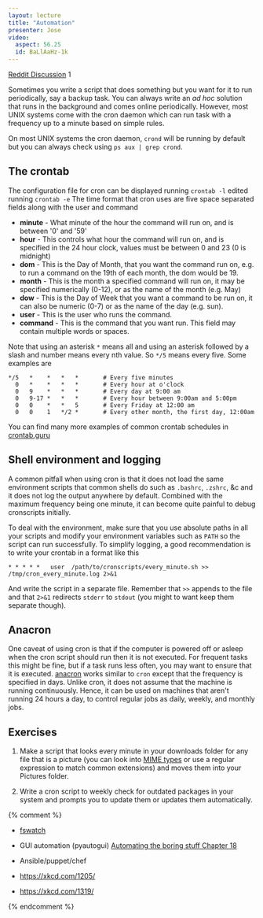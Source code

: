 ```yaml
---
layout: lecture
title: "Automation"
presenter: Jose
video:
  aspect: 56.25
  id: BaLlAaHz-1k
---
```


[Reddit Discussion](https://www.reddit.com/r/hackertools/comments/anidgj/automation_iap_2019/) 1

Sometimes you write a script that does something but you want for it to run periodically, say a backup task. You can always write an *ad hoc* solution that runs in the background and comes online periodically. However, most UNIX systems come with the cron daemon which can run task with a frequency up to a minute based on simple rules.

On most UNIX systems the cron daemon, `crond` will be running by default but you can always check using `ps aux | grep crond`.

## The crontab

The configuration file for cron can be displayed running `crontab -l` edited running `crontab -e` The time format that cron uses are five space separated fields along with the user and command

- **minute** -  What minute of the hour the command will run on,
     and is between '0' and '59'
- **hour** -    This controls what hour the command will run on, and is specified in
         the 24 hour clock, values must be between 0 and 23 (0 is midnight)
- **dom** - This is the Day of Month, that you want the command run on, e.g. to
     run a command on the 19th of each month, the dom would be 19.
- **month** -   This is the month a specified command will run on, it may be specified
     numerically (0-12), or as the name of the month (e.g. May)
- **dow** - This is the Day of Week that you want a command to be run on, it can
     also be numeric (0-7) or as the name of the day (e.g. sun).
- **user** -    This is the user who runs the command.
- **command** - This is the command that you want run. This field may contain
     multiple words or spaces.

Note that using an asterisk `*` means all and using an asterisk followed by a slash and number means every nth value. So `*/5` means every five. Some examples are

```shell
*/5   *    *   *   *       # Every five minutes
  0   *    *   *   *       # Every hour at o'clock
  0   9    *   *   *       # Every day at 9:00 am
  0   9-17 *   *   *       # Every hour between 9:00am and 5:00pm
  0   0    *   *   5       # Every Friday at 12:00 am
  0   0    1   */2 *       # Every other month, the first day, 12:00am
```
You can find many more examples of common crontab schedules in [crontab.guru](https://crontab.guru/examples.html)

## Shell environment and logging

A common pitfall when using cron is that it does not load the same environment scripts that common shells do such as `.bashrc`, `.zshrc`, &c and it does not log the output anywhere by default. Combined with the maximum frequency being one minute, it can become quite painful to debug cronscripts initially.

To deal with the environment, make sure that you use absolute paths in all your scripts and modify your environment variables such as `PATH` so the script can run successfully. To simplify logging, a good recommendation is to write your crontab in a format like this


```shell
* * * * *   user  /path/to/cronscripts/every_minute.sh >> /tmp/cron_every_minute.log 2>&1
```

And write the script in a separate file. Remember that `>>` appends to the file and that `2>&1` redirects `stderr` to `stdout` (you might to want keep them separate though).

## Anacron

One caveat of using cron is that if the computer is powered off or asleep when the cron script should run then it is not executed. For frequent tasks this might be fine, but if a task runs less often, you may want to ensure that it is executed. [anacron](https://linux.die.net/man/8/anacron) works similar to `cron` except that the frequency is specified in days. Unlike cron, it does not assume that the machine is running continuously. Hence, it can be used on machines that aren't running 24 hours a day, to control regular jobs as daily, weekly, and monthly jobs.


## Exercises

1. Make a script that looks every minute in your downloads folder for any file that is a picture (you can look into [MIME types](https://developer.mozilla.org/en-US/docs/Web/HTTP/Basics_of_HTTP/MIME_types) or use a regular expression to match common extensions) and moves them into your Pictures folder.

1. Write a cron script to weekly check for outdated packages in your system and prompts you to update them or updates them automatically.



{% comment %}

- [fswatch](https://github.com/emcrisostomo/fswatch)
- GUI automation (pyautogui) [Automating the boring stuff Chapter 18](https://automatetheboringstuff.com/chapter18/)
- Ansible/puppet/chef

- https://xkcd.com/1205/
- https://xkcd.com/1319/

{% endcomment %}
